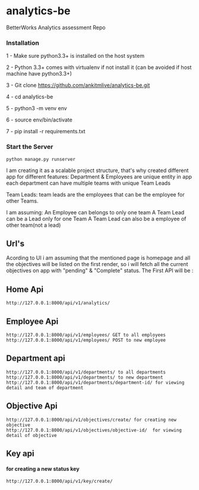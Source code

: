# analytics-be
BetterWorks Analytics assessment Repo

### Installation 

1 - Make sure python3.3+ is installed on the host system

2 - Python 3.3+ comes with virtualenv if not install it (can be avoided if host machine have python3.3+)

3 -     Git clone https://github.com/ankitmlive/analytics-be.git

4 -     cd analytics-be

5 -     python3 -m venv env

6 -     source env/bin/activate

7 -     pip install -r requirements.txt

### Start the Server

    python manage.py runserver

I am creating it as a scalable project structure, that's why created different app for different features:
Department & Employees are unique entity in app
each department can have multiple teams with unique Team Leads

Team Leads:
team leads are the employees that can be the employee for other Teams.

I am assuming:
An Employee can belongs to only one team
A Team Lead can be a Lead only for one Team
A Team Lead can also be a employee of other team(not a lead)


## Url's
Acording to UI i am assuming that the mentioned page is homepage and all the objectives will be listed on the first render, so i will fetch all the current objectives on app with "pending" & "Complete" status. The First API will be :

## Home Api
    http://127.0.0.1:8000/api/v1/analytics/

## Employee Api
    http://127.0.0.1:8000/api/v1/employees/ GET to all employees
    http://127.0.0.1:8000/api/v1/employees/ POST to new employee

## Department api
    http://127.0.0.1:8000/api/v1/departments/ to all departments
    http://127.0.0.1:8000/api/v1/departments/ to new department
    http://127.0.0.1:8000/api/v1/departments/department-id/ for viewing detail and team of department

## Objective Api
    http://127.0.0.1:8000/api/v1/objectives/create/ for creating new objective
    http://127.0.0.1:8000/api/v1/objectives/objective-id/  for viewing detail of objective

## Key api
#### for creating a new status key
    http://127.0.0.1:8000/api/v1/key/create/

